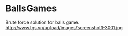 BallsGames
==========

Brute force solution for balls game.
http://www.tgs.vn/upload/images/screenshot1-3001.jpg
